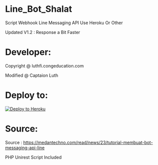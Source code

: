# Line_Bot_Shalat
Script Webhook Line Messaging API Use Heroku Or Other

Updated V1.2 : Response a Bit Faster

# Developer:
Copyright @ luthfi.congeducation.com

Modified @ Captaion Luth

# Deploy to:
[![Deploy to Heroku](https://www.herokucdn.com/deploy/button.svg)](https://heroku.com/deploy)

# Source:
Source : https://medantechno.com/read/news/23/tutorial-membuat-bot-messaging-api-line

PHP Unirest Script Included
